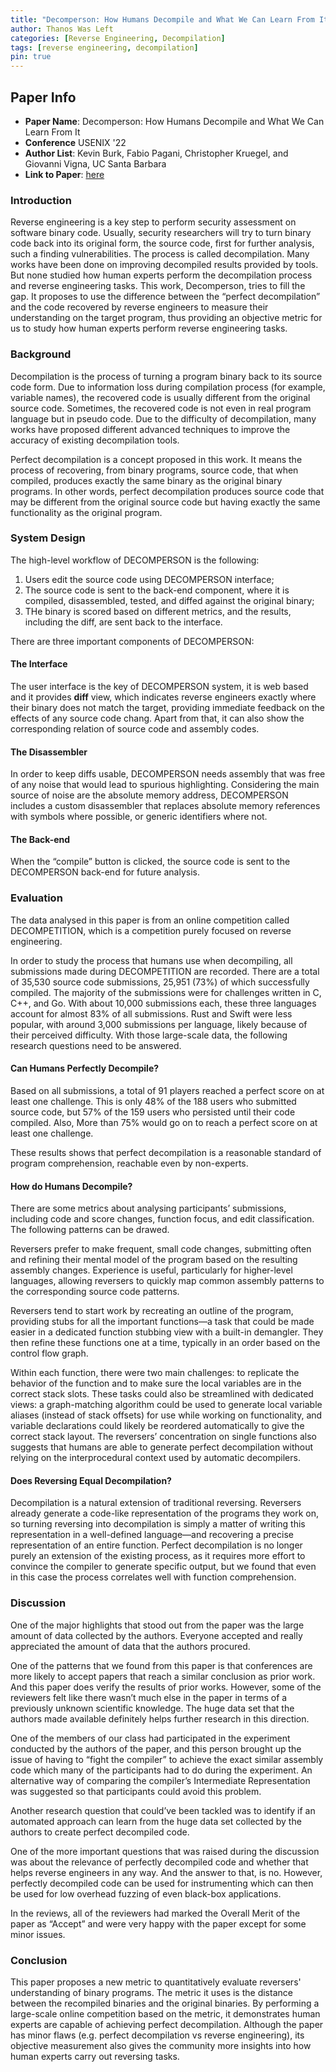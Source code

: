 ```yaml
---
title: "Decomperson: How Humans Decompile and What We Can Learn From It"
author: Thanos Was Left
categories: [Reverse Engineering, Decompilation]
tags: [reverse engineering, decompilation]
pin: true
---
```


## Paper Info

- **Paper Name**: Decomperson: How Humans Decompile and What We Can Learn From It
- **Conference** USENIX '22
- **Author List**: Kevin Burk, Fabio Pagani, Christopher Kruegel, and Giovanni Vigna, UC Santa Barbara
- **Link to Paper**: [here](https://www.usenix.org/system/files/sec22-burk.pdf)

### Introduction
Reverse engineering is a key step to perform security assessment on software binary code. Usually, security researchers will try to turn binary code back into its original form, the source code, first for further analysis, such a finding vulnerabilities. The process is called decompilation. Many works have been done on improving decompiled results provided by tools. But none studied how human experts perform the decompilation process and reverse engineering tasks. This work, Decomperson, tries to fill the gap. It proposes to use the difference between the “perfect decompilation” and the code recovered by reverse engineers to measure their understanding on the target program, thus providing an objective metric for us to study how human experts perform reverse engineering tasks.

### Background

Decompilation is the process of turning a program binary back to its source code form. Due to information loss during compilation process (for example, variable names), the recovered code is usually different from the original source code. Sometimes, the recovered code is not even in real program language but in pseudo code. Due to the difficulty of decompilation, many works have proposed different advanced techniques to improve the accuracy of existing decompilation tools.

Perfect decompilation is a concept proposed in this work. It means the process of recovering, from binary programs, source code, that when compiled, produces exactly the same binary as the original binary programs. In other words, perfect decompilation produces source code that may be different from the original source code but having exactly the same functionality as the original program.

### System Design

The high-level workflow of DECOMPERSON is the following: 
1. Users edit the source code using DECOMPERSON interface; 
2. The source code is sent to the back-end component, where it is compiled, disassembled, tested, and diffed against the original binary; 
3. THe binary is scored based on different metrics, and the results, including the diff, are sent back to the interface.

There are three important components of DECOMPERSON:

#### The Interface
The user interface is the key of DECOMPERSON system, it is web based and it provides **diff** view, which indicates reverse engineers exactly where their binary does not match the target, providing immediate feedback on the effects of any source code chang. Apart from that, it can also show the corresponding relation of source code and assembly codes.

#### The Disassembler
In order to keep diffs usable, DECOMPERSON needs assembly that was free of any noise that would lead to spurious highlighting. Considering the main source of noise are the absolute memory address, DECOMPERSON includes a custom disassembler that replaces absolute memory references with symbols where possible, or generic identifiers where not.

#### The Back-end
When the “compile” button is clicked, the source code is sent to the DECOMPERSON back-end for future analysis.

###  Evaluation

The data analysed in this paper is from an online competition called DECOMPETITION, which is a competition purely focused on reverse engineering.

In order to study the process that humans use when decompiling, all submissions made during DECOMPETITION are recorded. There are a total of 35,530 source code submissions, 25,951 (73%) of which successfully compiled. The majority of the submissions were for challenges written in C, C++, and Go. With about 10,000 submissions each, these three languages account for almost 83% of all submissions. Rust and Swift were less popular, with around 3,000 submissions per language, likely because of their perceived difficulty. With those large-scale data, the following research questions need to be answered.

#### Can Humans Perfectly Decompile?
Based on all submissions, a total of 91 players reached a perfect score on at least one challenge. This is only 48% of the 188 users who submitted source code, but 57% of the 159 users who persisted until their code compiled. Also, More than 75% would go on to reach a perfect score on at least one challenge.

These results shows that perfect decompilation is a reasonable standard of program comprehension, reachable even by non-experts.

#### How do Humans Decompile?

There are some metrics about analysing participants’ submissions, including code and score changes, function focus, and edit classification. The following patterns can be drawed.

Reversers prefer to make frequent, small code changes, submitting often and refining their mental model of the program based on the resulting assembly changes. Experience is useful, particularly for higher-level languages, allowing reversers to quickly map common assembly patterns to the corresponding source code patterns. 

Reversers tend to start work by recreating an outline of the program, providing stubs for all the important functions—a task that could be made easier in a dedicated function stubbing view with a built-in demangler. They then refine these functions one at a time, typically in an order based on the control flow graph. 

Within each function, there were two main challenges: to replicate the behavior of the function and to make sure the local variables are in the correct stack slots. These tasks could also be streamlined with dedicated views: a graph-matching algorithm could be used to generate local variable aliases (instead of stack offsets) for use while working on functionality, and variable declarations could likely be reordered automatically to give the correct stack layout. The reversers’ concentration on single functions also suggests that humans are able to generate perfect decompilation without relying on the interprocedural context used by automatic decompilers. 

#### Does Reversing Equal Decompilation?

Decompilation is a natural extension of traditional reversing. Reversers already generate a code-like representation of the programs they work on, so turning reversing into decompilation is simply a matter of writing this representation in a well-defined language—and recovering a precise representation of an entire function. Perfect decompilation is no longer purely an extension of the existing process, as it requires more effort to convince the compiler to generate specific output, but we found that even in this case the process correlates well with function comprehension.

### Discussion
One of the major highlights that stood out from the paper was the large amount of data collected by the authors. Everyone accepted and really appreciated the amount of data that the authors procured.

One of the patterns that we found from this paper is that conferences are more likely to accept papers that reach a similar conclusion as prior work. And this paper does verify the results of prior works. However, some of the reviewers felt like there wasn’t much else in the paper in terms of a previously unknown scientific knowledge. The huge data set that the authors made available definitely helps further research in this direction.

One of the members of our class had participated in the experiment conducted by the authors of the paper, and this person brought up the issue of having to “fight the compiler” to achieve the exact similar assembly code which many of the participants had to do during the experiment. An alternative way of comparing the compiler’s Intermediate Representation was suggested so that participants could avoid this problem. 

Another research question that could’ve been tackled was to identify if an automated approach can learn from the huge data set collected by the authors to create perfect decompiled code.

One of the more important questions that was raised during the discussion was about the relevance of perfectly decompiled code and whether that helps reverse engineers in any way. And the answer to that, is no. However, perfectly decompiled code can be used for instrumenting which can then be used for low overhead fuzzing of even black-box applications.

In the reviews, all of the reviewers had marked the Overall Merit of the paper as “Accept” and were very happy with the paper except for some minor issues.


### Conclusion

This paper proposes a new metric to quantitatively evaluate reversers' understanding of binary programs. The metric it uses is the distance between the recompiled binaries and the original binaries. By performing a large-scale online competition based on the metric, it demonstrates human experts are capable of achieving perfect decompilation. Although the paper has minor flaws (e.g. perfect decompilation vs reverse engineering), its objective measurement also gives the community more insights into how human experts carry out reversing tasks.

